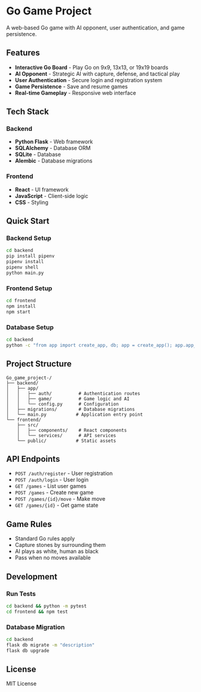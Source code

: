 # Go Game Project

A web-based Go game with AI opponent, user authentication, and game persistence.

## Features

- **Interactive Go Board** - Play Go on 9x9, 13x13, or 19x19 boards
- **AI Opponent** - Strategic AI with capture, defense, and tactical play
- **User Authentication** - Secure login and registration system
- **Game Persistence** - Save and resume games
- **Real-time Gameplay** - Responsive web interface

## Tech Stack

### Backend
- **Python Flask** - Web framework
- **SQLAlchemy** - Database ORM
- **SQLite** - Database
- **Alembic** - Database migrations

### Frontend
- **React** - UI framework
- **JavaScript** - Client-side logic
- **CSS** - Styling

## Quick Start

### Backend Setup
```bash
cd backend
pip install pipenv
pipenv install
pipenv shell
python main.py
```

### Frontend Setup
```bash
cd frontend
npm install
npm start
```

### Database Setup
```bash
cd backend
python -c "from app import create_app, db; app = create_app(); app.app_context().push(); db.create_all()"
```

## Project Structure

```
Go_game_project-/
├── backend/
│   ├── app/
│   │   ├── auth/          # Authentication routes
│   │   ├── game/          # Game logic and AI
│   │   └── config.py      # Configuration
│   ├── migrations/        # Database migrations
│   └── main.py           # Application entry point
└── frontend/
    ├── src/
    │   ├── components/    # React components
    │   └── services/      # API services
    └── public/           # Static assets
```

## API Endpoints

- `POST /auth/register` - User registration
- `POST /auth/login` - User login
- `GET /games` - List user games
- `POST /games` - Create new game
- `POST /games/{id}/move` - Make move
- `GET /games/{id}` - Get game state

## Game Rules

- Standard Go rules apply
- Capture stones by surrounding them
- AI plays as white, human as black
- Pass when no moves available

## Development

### Run Tests
```bash
cd backend && python -m pytest
cd frontend && npm test
```

### Database Migration
```bash
cd backend
flask db migrate -m "description"
flask db upgrade
```

## License

MIT License